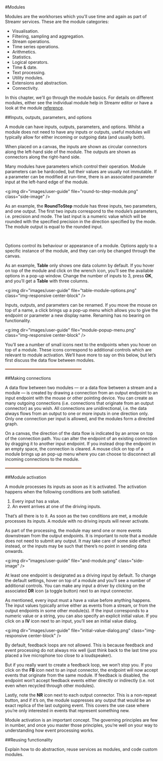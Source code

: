 <a name="modules"></a>
#Modules

Modules are the workhorses which you'll use time and again as part of Streamr services. These are the module categories:

- Visualisation.
- Filtering, sampling and aggregation.
- Stream operations.
- Time series operations.
- Arithmetics.
- Statistics.
- Logical operators.
- Time & date.
- Text processing.
- Utility modules.
- Extensions and abstraction.
- Connectivity.

In this chapter, we'll go through the module basics. For details on different modules, either see the individual module help in Streamr editor or have a look at the module [reference](#module-reference).

##Inputs, outputs, parameters, and options

A module can have inputs, outputs, parameters, and options.  Whilst a module does not need to have any inputs or outputs, useful modules will typically allow for either incoming or outgoing data (and usually both).

When placed on a canvas, the inputs are shown as circular connectors along the left-hand side of the module.  The outputs are shown as connectors along the right-hand side.

Many modules have parameters which control their operation.  Module parameters can be hardcoded, but their values are usually not immutable.  If a parameter can be modified at run-time, there is an associated parameter input at the left-hand edge of the module.

<g:img dir="images/user-guide" file="round-to-step-module.png" class="side-image" />

As an example, the **RoundToStep** module has three inputs, two parameters, and one output.  The first two inputs correspond to the module’s parameters, i.e. precision and mode.  The last input is a numeric value which will be rounded with the specified precision in the direction specified by the mode.  The module output is equal to the rounded input.

<br style="clear:both;" />

Options control its behaviour or appearance of a module.  Options apply to a specific instance of the module, and they can only be changed through the canvas.

As an example, **Table** only shows one data column by default.  If you hover on top of the module and click on the wrench icon, you’ll see the available options in a pop-up window.  Change the number of inputs to 3, press **OK**, and you’ll get a **Table** with three columns.

<g:img dir="images/user-guide" file="table-module-options.png" class="img-responsive center-block" />

Inputs, outputs, and parameters can be renamed.  If you move the mouse on top of a name, a click brings up a pop-up menu which allows you to give the endpoint or parameter a new display name.  Renaming has no bearing on functionality.

<g:img dir="images/user-guide" file="module-popup-menu.png" class="img-responsive center-block" />

You’ll see a number of small icons next to the endpoints when you hover on top of a module.  These icons correspond to additional controls which are relevant to module activation.  We’ll have more to say on this below, but let’s first discuss the data flow between modules.

<hr style="width: 50%; border-top: #E9570F solid 1px;  margin-top: 20px; margin-bottom: 20px">

##Making connections

A data flow between two modules — or a data flow between a stream and a module — is created by drawing a connection from an output endpoint to an input endpoint with the mouse or other pointing device.  You can create as many outgoing connections (i.e. connections that originate from an output connector) as you wish.  All connections are unidirectional, i.e. the data always flows from an output to one or more inputs in one direction only.  Only one connection per input is allowed, and the modules form a directed graph.

On a canvas, the direction of the data flow is indicated by an arrow on top of the connection path.  You can alter the endpoint of an existing connection by dragging it to another input endpoint.  If you instead drop the endpoint in an empty space, the connection is cleared.  A mouse click on top of a module brings up an pop-up menu where you can choose to disconnect all incoming connections to the module.

<hr style="width: 50%; border-top: #E9570F solid 1px;  margin-top: 20px; margin-bottom: 20px">

##Module activation 

A module processes its inputs as soon as it is activated.  The activation happens when the following conditions are both satisfied.
1. Every input has a value.
2. An event arrives at one of the driving inputs.

That’s all there is to it.  As soon as the two conditions are met, a module processes its inputs.  A module with no driving inputs will never activate.

As part of the processing, the module may send one or more events downstream from the output endpoints.  It is important to note that a module does not need to submit any output.  It may take care of some side effect instead, or the inputs may be such that there’s no point in sending data onwards.

<g:img dir="images/user-guide" file="and-module.png" class="side-image" />

At least one endpoint is designated as a driving input by default.  To change the default settings, hover on top of a module and you’ll see a number of additional controls.  You can make any input a driver by clicking on the associated **DR** icon (a toggle button) next to an input connector.  

As mentioned, every input must a have a value before anything happens.  The input values typically arrive either as events from a stream, or from the output endpoints in some other module(s).  If the input corresponds to a numeric value or a string, you can also specify an explicit initial value.  If you click on a **IV** icon next to an input, you’ll see an initial value dialog.

<g:img dir="images/user-guide" file="initial-value-dialog.png" class="img-responsive center-block" />

By default, feedback loops are not allowed.  This is because feedback and event processing do not always mix well (just think back to the last time you placed a live microphone too close to a loudspeaker).

But if you really want to create a feedback loop, we won’t stop you.  If you click on the **FB** icon next to an input connector, the endpoint will now accept events that originate from the same module.  If feedback is disabled, the endpoint won’t accept feedback events either directly or indirectly (i.e. not even when recycled through other modules).

Lastly, note the **NR** icon next to each output connector.  This is a non-repeat button, and if it’s on, the module suppresses any output that would be an exact replica of the last outgoing event.  This covers the use case where you’re only interested in events that represent something new.

Module activation is an important concept.  The governing principles are few in number, and once you master those principles, you’re well on your way to understanding how event processing works. 

##Reusing functionality

Explain how to do abstraction, reuse services as modules, and code custom modules.
